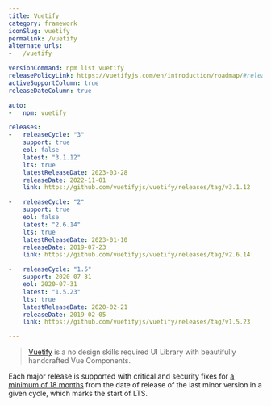 ```yaml
---
title: Vuetify
category: framework
iconSlug: vuetify
permalink: /vuetify
alternate_urls:
-   /vuetify

versionCommand: npm list vuetify
releasePolicyLink: https://vuetifyjs.com/en/introduction/roadmap/#released
activeSupportColumn: true
releaseDateColumn: true

auto:
-   npm: vuetify

releases:
-   releaseCycle: "3"
    support: true
    eol: false
    latest: "3.1.12"
    lts: true
    latestReleaseDate: 2023-03-28
    releaseDate: 2022-11-01
    link: https://github.com/vuetifyjs/vuetify/releases/tag/v3.1.12

-   releaseCycle: "2"
    support: true
    eol: false
    latest: "2.6.14"
    lts: true
    latestReleaseDate: 2023-01-10
    releaseDate: 2019-07-23
    link: https://github.com/vuetifyjs/vuetify/releases/tag/v2.6.14

-   releaseCycle: "1.5"
    support: 2020-07-31
    eol: 2020-07-31
    latest: "1.5.23"
    lts: true
    latestReleaseDate: 2020-02-21
    releaseDate: 2019-02-05
    link: https://github.com/vuetifyjs/vuetify/releases/tag/v1.5.23

---
```


> [Vuetify](https://vuetifyjs.com/) is a no design skills required UI Library with 
> beautifully handcrafted Vue Components.

Each major release is supported with critical and security fixes for [a minimum of 18 months](https://vuetifyjs.com/en/introduction/long-term-support/) from the date of release of the last minor version in a given cycle, which marks the start of LTS.

